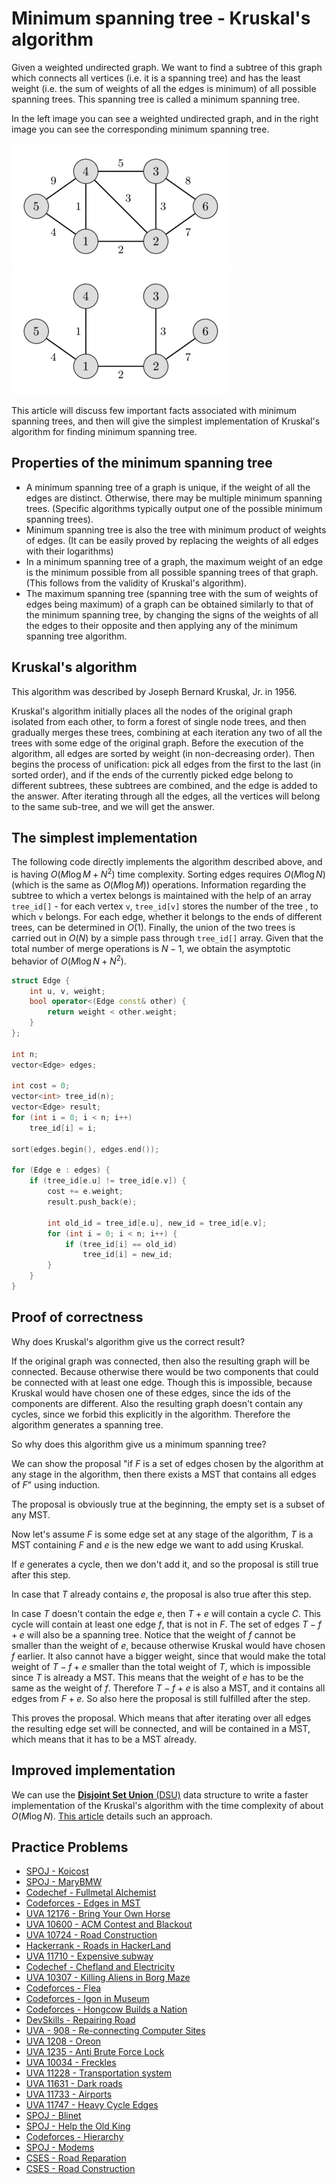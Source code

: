 # Minimum spanning tree - Kruskal's algorithm

Given a weighted undirected graph.
We want to find a subtree of this graph which connects all vertices (i.e. it is a spanning tree) and has the least weight (i.e. the sum of weights of all the edges is minimum) of all possible spanning trees.
This spanning tree is called a minimum spanning tree.

In the left image you can see a weighted undirected graph, and in the right image you can see the corresponding minimum spanning tree.

![Random graph](MST_before.png) ![MST of this graph](MST_after.png)

This article will discuss few important facts associated with minimum spanning trees, and then will give the simplest implementation of Kruskal's algorithm for finding minimum spanning tree.

## Properties of the minimum spanning tree

* A minimum spanning tree of a graph is unique, if the weight of all the edges are distinct. Otherwise, there may be multiple minimum spanning trees.
  (Specific algorithms typically output one of the possible minimum spanning trees).
* Minimum spanning tree is also the tree with minimum product of weights of edges.
  (It can be easily proved by replacing the weights of all edges with their logarithms)
* In a minimum spanning tree of a graph, the maximum weight of an edge is the minimum possible from all possible spanning trees of that graph.
  (This follows from the validity of Kruskal's algorithm).
* The maximum spanning tree (spanning tree with the sum of weights of edges being maximum) of a graph can be obtained similarly to that of the minimum spanning tree, by changing the signs of the weights of all the edges to their opposite and then applying any of the minimum spanning tree algorithm.

## Kruskal's algorithm

This algorithm was described by Joseph Bernard Kruskal, Jr. in 1956.

Kruskal's algorithm initially places all the nodes of the original graph isolated from each other, to form a forest of single node trees, and then gradually merges these trees, combining at each iteration any two of all the trees with some edge of the original graph. Before the execution of the algorithm, all edges are sorted by weight (in non-decreasing order). Then begins the process of unification: pick all edges from the first to the last (in sorted order), and if the ends of the currently picked edge belong to different subtrees, these subtrees are combined, and the edge is added to the answer. After iterating through all the edges, all the vertices will belong to the same sub-tree, and we will get the answer.

## The simplest implementation

The following code directly implements the algorithm described above, and is having $O(M \log M + N^2)$ time complexity.
Sorting edges requires $O(M \log N)$ (which is the same as $O(M \log M)$) operations.
Information regarding the subtree to which a vertex belongs is maintained with the help of an array `tree_id[]` - for each vertex `v`, `tree_id[v]` stores the number of the tree , to which `v` belongs.
For each edge, whether it belongs to the ends of different trees, can be determined in $O(1)$.
Finally, the union of the two trees is carried out in $O(N)$ by a simple pass through `tree_id[]` array.
Given that the total number of merge operations is $N-1$, we obtain the asymptotic behavior of $O(M \log N + N^2)$.

```cpp
struct Edge {
    int u, v, weight;
    bool operator<(Edge const& other) {
        return weight < other.weight;
    }
};

int n;
vector<Edge> edges;

int cost = 0;
vector<int> tree_id(n);
vector<Edge> result;
for (int i = 0; i < n; i++)
    tree_id[i] = i;

sort(edges.begin(), edges.end());
   
for (Edge e : edges) {
    if (tree_id[e.u] != tree_id[e.v]) {
        cost += e.weight;
        result.push_back(e);

        int old_id = tree_id[e.u], new_id = tree_id[e.v];
        for (int i = 0; i < n; i++) {
            if (tree_id[i] == old_id)
                tree_id[i] = new_id;
        }
    }
}
```

## Proof of correctness

Why does Kruskal's algorithm give us the correct result?

If the original graph was connected, then also the resulting graph will be connected.
Because otherwise there would be two components that could be connected with at least one edge. Though this is impossible, because Kruskal would have chosen one of these edges, since the ids of the components are different.
Also the resulting graph doesn't contain any cycles, since we forbid this explicitly in the algorithm.
Therefore the algorithm generates a spanning tree.

So why does this algorithm give us a minimum spanning tree?

We can show the proposal "if $F$ is a set of edges chosen by the algorithm at any stage in the algorithm, then there exists a MST that contains all edges of $F$" using induction.

The proposal is obviously true at the beginning, the empty set is a subset of any MST.

Now let's assume $F$ is some edge set at any stage of the algorithm, $T$ is a MST containing $F$ and $e$ is the new edge we want to add using Kruskal.

If $e$ generates a cycle, then we don't add it, and so the proposal is still true after this step.

In case that $T$ already contains $e$, the proposal is also true after this step.

In case $T$ doesn't contain the edge $e$, then $T + e$ will contain a cycle $C$.
This cycle will contain at least one edge $f$, that is not in $F$.
The set of edges $T - f + e$ will also be a spanning tree. 
Notice that the weight of $f$ cannot be smaller than the weight of $e$, because otherwise Kruskal would have chosen $f$ earlier.
It also cannot have a bigger weight, since that would make the total weight of $T - f + e$ smaller than the total weight of $T$, which is impossible since $T$ is already a MST.
This means that the weight of $e$ has to be the same as the weight of $f$.
Therefore $T - f + e$ is also a MST, and it contains all edges from $F + e$.
So also here the proposal is still fulfilled after the step.

This proves the proposal.
Which means that after iterating over all edges the resulting edge set will be connected, and will be contained in a MST, which means that it has to be a MST already.

## Improved implementation

We can use the [**Disjoint Set Union** (DSU)](../data_structures/disjoint_set_union.md) data structure to write a faster implementation of the Kruskal's algorithm with the time complexity of about $O(M \log N)$. [This article](mst_kruskal_with_dsu.md) details such an approach.

## Practice Problems

* [SPOJ - Koicost](http://www.spoj.com/problems/KOICOST/)
* [SPOJ - MaryBMW](http://www.spoj.com/problems/MARYBMW/)
* [Codechef - Fullmetal Alchemist](https://www.codechef.com/ICL2016/problems/ICL16A)
* [Codeforces - Edges in MST](http://codeforces.com/contest/160/problem/D)
* [UVA 12176 - Bring Your Own Horse](https://uva.onlinejudge.org/index.php?option=com_onlinejudge&Itemid=8&page=show_problem&problem=3328)
* [UVA 10600 - ACM Contest and Blackout](https://uva.onlinejudge.org/index.php?option=com_onlinejudge&Itemid=8&page=show_problem&problem=1541)
* [UVA 10724 - Road Construction](https://uva.onlinejudge.org/index.php?option=onlinejudge&page=show_problem&problem=1665)
* [Hackerrank - Roads in HackerLand](https://www.hackerrank.com/contests/june-world-codesprint/challenges/johnland/problem)
* [UVA 11710 - Expensive subway](https://uva.onlinejudge.org/index.php?option=com_onlinejudge&Itemid=8&page=show_problem&problem=2757)
* [Codechef - Chefland and Electricity](https://www.codechef.com/problems/CHEFELEC)
* [UVA 10307 - Killing Aliens in Borg Maze](https://uva.onlinejudge.org/index.php?option=com_onlinejudge&Itemid=8&page=show_problem&problem=1248)
* [Codeforces - Flea](http://codeforces.com/problemset/problem/32/C)
* [Codeforces - Igon in Museum](http://codeforces.com/problemset/problem/598/D)
* [Codeforces - Hongcow Builds a Nation](http://codeforces.com/problemset/problem/744/A)
* [DevSkills - Repairing Road](https://devskill.com/CodingProblems/ViewProblem/344)
* [UVA - 908 - Re-connecting Computer Sites](https://uva.onlinejudge.org/index.php?option=com_onlinejudge&Itemid=8&page=show_problem&problem=849)
* [UVA 1208 - Oreon](https://uva.onlinejudge.org/index.php?option=com_onlinejudge&Itemid=8&page=show_problem&problem=3649)
* [UVA 1235 - Anti Brute Force Lock](https://uva.onlinejudge.org/index.php?option=com_onlinejudge&Itemid=8&page=show_problem&problem=3676)
* [UVA 10034 - Freckles](https://uva.onlinejudge.org/index.php?option=com_onlinejudge&Itemid=8&page=show_problem&problem=975)
* [UVA 11228 - Transportation system](https://uva.onlinejudge.org/index.php?option=onlinejudge&page=show_problem&problem=2169)
* [UVA 11631 - Dark roads](https://uva.onlinejudge.org/index.php?option=com_onlinejudge&Itemid=8&page=show_problem&problem=2678)
* [UVA 11733 - Airports](https://uva.onlinejudge.org/index.php?option=com_onlinejudge&Itemid=8&page=show_problem&problem=2833)
* [UVA 11747 - Heavy Cycle Edges](https://uva.onlinejudge.org/index.php?option=com_onlinejudge&Itemid=8&page=show_problem&problem=2847)
* [SPOJ - Blinet](http://www.spoj.com/problems/BLINNET/)
* [SPOJ - Help the Old King](http://www.spoj.com/problems/IITKWPCG/)
* [Codeforces - Hierarchy](http://codeforces.com/contest/17/problem/B)
* [SPOJ - Modems](https://www.spoj.com/problems/EC_MODE/)
* [CSES - Road Reparation](https://cses.fi/problemset/task/1675)
* [CSES - Road Construction](https://cses.fi/problemset/task/1676)
